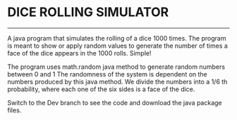 #  DICE ROLLING SIMULATOR 

*******************************************************************************************************************************

A java program that simulates the rolling of a dice 1000 times. The program is meant to show or apply random values to generate the number of times a face of the dice appears in the 1000 rolls. Simple!

The program uses math.random java method to generate random numbers between 0 and 1
The randomness of the system is dependent on the numbers produced by this java method.
We divide the numbers into a 1/6 th probability, where each one of the  six sides is a face of the dice.

Switch to the Dev branch to see the code and download the java package files.
